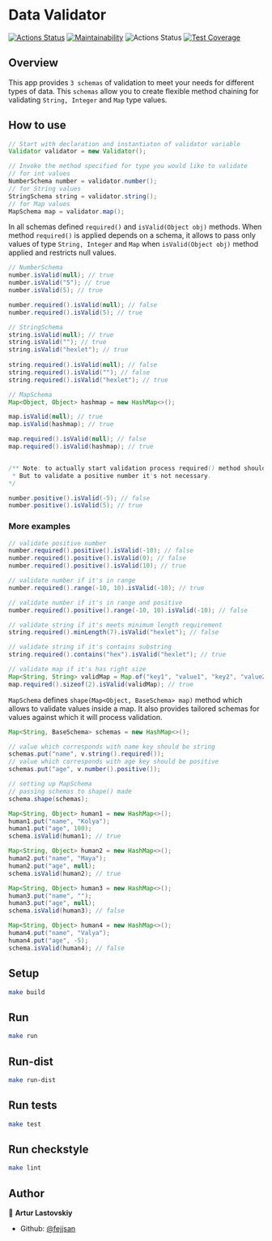 
# Data Validator 

[![Actions Status](https://github.com/fejjjsan/java-project-78/actions/workflows/hexlet-check.yml/badge.svg)](https://github.com/fejjjsan/java-project-78/actions)
[![Maintainability](https://api.codeclimate.com/v1/badges/af2a1a7ae3c1e56d70c4/maintainability)](https://codeclimate.com/github/fejjjsan/java-project-78/maintainability)
![Actions Status](https://github.com/fejjjsan/java-project-78/actions/workflows/project-78-check.yml/badge.svg)
[![Test Coverage](https://api.codeclimate.com/v1/badges/af2a1a7ae3c1e56d70c4/test_coverage)](https://codeclimate.com/github/fejjjsan/java-project-78/test_coverage)

## Overview
This app provides `3 schemas` of validation to meet your needs for different types of data.
This `schemas` allow you to create flexible method chaining for validating `String, Integer` and `Map` type values.

## How to use

```java
// Start with declaration and instantiaton of validator variable
Validator validator = new Validator();

// Invoke the method specified for type you would like to validate
// for int values
NumberSchema number = validator.number();
// for String values
StringSchema string = validator.string();
// for Map values
MapSchema map = validator.map();

```
In all schemas defined `required()` and `isValid(Object obj)` methods. When method `required()` is applied depends on a schema,
it allows to pass only values of type `String, Integer` and `Map` when `isValid(Object obj)` method applied and restricts null values.

```java
// NumberSchema
number.isValid(null); // true
number.isValid("5"); // true
number.isValid(5); // true

number.required().isValid(null); // false
number.required().isValid(5); // true

// StringSchema
string.isValid(null); // true
string.isValid(""); // true
string.isValid("hexlet"); // true
        
string.required().isValid(null); // false
string.required().isValid(""); // false
string.required().isValid("hexlet"); // true

// MapSchema
Map<Object, Object> hashmap = new HashMap<>();

map.isValid(null); // true
map.isValid(hashmap); // true

map.required().isValid(null); // false
map.required().isValid(hashmap); // true


/** Note: to actually start validation process required() method should be applied. 
 * But to validate a positive number it's not necessary. 
*/ 

number.positive().isValid(-5); // false
number.positive().isValid(5); // true

```

### More examples

```java
// validate positive number
number.required().positive().isValid(-10); // false
number.required().positive().isValid(0); // false
number.required().positive().isValid(10); // true

// validate number if it's in range
number.required().range(-10, 10).isValid(-10); // true

// validate number if it's in range and positive
number.required().positive().range(-10, 10).isValid(-10); // false

// validate string if it's meets minimum length requirement 
string.required().minLength(7).isValid("hexlet"); // false

// validate string if it's contains substring
string.required().contains("hex").isValid("hexlet"); // true

// validate map if it's has right size
Map<String, String> validMap = Map.of("key1", "value1", "key2", "value2");
map.required().sizeof(2).isValid(validMap); // true


```
`MapSchema` defines `shape(Map<Object, BaseSchema> map)` method which allows to validate values inside a map.
It also provides tailored schemas for values against which it will process validation. 

```java
Map<String, BaseSchema> schemas = new HashMap<>();

// value which corresponds with name key should be string
schemas.put("name", v.string().required());
// value which corresponds with age key should be positive
schemas.put("age", v.number().positive());

// setting up MapSchema
// passing schemas to shape() made
schema.shape(schemas);

Map<String, Object> human1 = new HashMap<>();
human1.put("name", "Kolya");
human1.put("age", 100);
schema.isValid(human1); // true

Map<String, Object> human2 = new HashMap<>();
human2.put("name", "Maya");
human2.put("age", null);
schema.isValid(human2); // true

Map<String, Object> human3 = new HashMap<>();
human3.put("name", "");
human3.put("age", null);
schema.isValid(human3); // false

Map<String, Object> human4 = new HashMap<>();
human4.put("name", "Valya");
human4.put("age", -5);
schema.isValid(human4); // false
```

## Setup

```bash
make build
```

## Run

```bash
make run
```

## Run-dist
```bash
make run-dist
```

## Run tests

```bash
make test
```

## Run checkstyle

```bash
make lint
```

## Author

👤 **Artur Lastovskiy**

- Github: [@fejjsan](https://github.com/fejjjsan)
